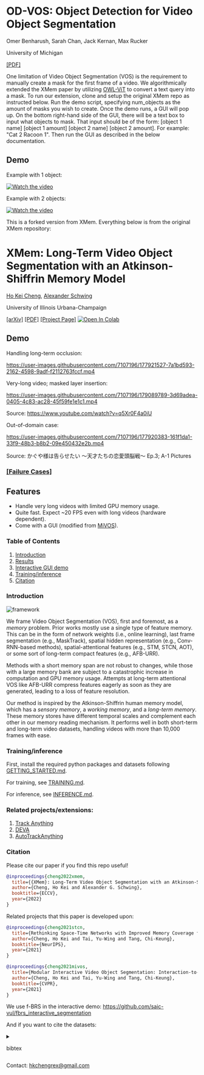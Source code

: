 # OD-VOS: Object Detection for Video Object Segmentation

Omer Benharush, Sarah Chan, Jack Kernan, Max Rucker

University of Michigan

[[PDF]](https://deeprob.org/w24/assets/projects/reports/od-vos/DeepRobProjectReport.pdf)

One limitation of Video Object Segmentation (VOS) is the requirement to manually create a mask for the first frame of a video. We algorithmically extended the XMem paper by utilizing [OWL-ViT](https://github.com/google-research/scenic/tree/main/scenic/projects/owl_vit) to convert a text query into a mask. To run our extension, clone and setup the original XMem repo as instructed below. Run the demo script, specifying num_objects as the amount of masks you wish to create. Once the demo runs, a GUI will pop up. On the bottom right-hand side of the GUI, there will be a text box to input what objects to mask. That input should be of the form: [object 1 name] [object 1 amount] [object 2 name] [object 2 amount]. For example: "Cat 2 Racoon 1". Then run the GUI as described in the below documentation.

## Demo

Example with 1 object:

[![Watch the video](https://img.youtube.com/vi/g2ngW6zb5QY/0.jpg)](https://www.youtube.com/watch?v=g2ngW6zb5QY)

Example with 2 objects:

[![Watch the video](https://img.youtube.com/vi/lS44P86Mia4/0.jpg)](https://www.youtube.com/watch?v=lS44P86Mia4)


This is a forked version from XMem. Everything below is from the original XMem repository:


# XMem: Long-Term Video Object Segmentation with an Atkinson-Shiffrin Memory Model

[Ho Kei Cheng](https://hkchengrex.github.io/), [Alexander Schwing](https://www.alexander-schwing.de/)

University of Illinois Urbana-Champaign

[[arXiv]](https://arxiv.org/abs/2207.07115) [[PDF]](https://arxiv.org/pdf/2207.07115.pdf) [[Project Page]](https://hkchengrex.github.io/XMem/) [![Open In Colab](https://colab.research.google.com/assets/colab-badge.svg)](https://colab.research.google.com/drive/1RXK5QsUo2-CnOiy5AOSjoZggPVHOPh1m?usp=sharing)

## Demo

Handling long-term occlusion:

https://user-images.githubusercontent.com/7107196/177921527-7a1bd593-2162-4598-9adf-f2112763fccf.mp4

Very-long video; masked layer insertion:

https://user-images.githubusercontent.com/7107196/179089789-3d69adea-0405-4c83-ac28-45f59fe1e1c1.mp4

Source: https://www.youtube.com/watch?v=q5Xr0F4a0iU

Out-of-domain case:

https://user-images.githubusercontent.com/7107196/177920383-161f1da1-33f9-48b3-b8b2-09e450432e2b.mp4

Source: かぐや様は告らせたい ～天才たちの恋愛頭脳戦～ Ep.3; A-1 Pictures

### [[Failure Cases]](docs/FAILURE_CASES.md)

## Features

* Handle very long videos with limited GPU memory usage.
* Quite fast. Expect ~20 FPS even with long videos (hardware dependent).
* Come with a GUI (modified from [MiVOS](https://github.com/hkchengrex/MiVOS/tree/MiVOS-STCN)).

### Table of Contents

1. [Introduction](#introduction)
2. [Results](docs/RESULTS.md)
3. [Interactive GUI demo](docs/DEMO.md)
4. [Training/inference](#traininginference)
5. [Citation](#citation)

### Introduction

![framework](https://imgur.com/ToE2frx.jpg)

We frame Video Object Segmentation (VOS), first and foremost, as a *memory* problem.
Prior works mostly use a single type of feature memory. This can be in the form of network weights (i.e., online learning), last frame segmentation (e.g., MaskTrack), spatial hidden representation (e.g., Conv-RNN-based methods), spatial-attentional features (e.g., STM, STCN, AOT), or some sort of long-term compact features (e.g., AFB-URR).

Methods with a short memory span are not robust to changes, while those with a large memory bank are subject to a catastrophic increase in computation and GPU memory usage. Attempts at long-term attentional VOS like AFB-URR compress features eagerly as soon as they are generated, leading to a loss of feature resolution.

Our method is inspired by the Atkinson-Shiffrin human memory model, which has a *sensory memory*, a *working memory*, and a *long-term memory*. These memory stores have different temporal scales and complement each other in our memory reading mechanism. It performs well in both short-term and long-term video datasets, handling videos with more than 10,000 frames with ease.

### Training/inference

First, install the required python packages and datasets following [GETTING_STARTED.md](docs/GETTING_STARTED.md).

For training, see [TRAINING.md](docs/TRAINING.md).

For inference, see [INFERENCE.md](docs/INFERENCE.md).


### Related projects/extensions:
1. [Track Anything](https://github.com/gaomingqi/Track-Anything)
2. [DEVA](https://github.com/hkchengrex/Tracking-Anything-with-DEVA)
3. [AutoTrackAnything](https://github.com/licksylick/AutoTrackAnything)

### Citation

Please cite our paper if you find this repo useful!

```bibtex
@inproceedings{cheng2022xmem,
  title={{XMem}: Long-Term Video Object Segmentation with an Atkinson-Shiffrin Memory Model},
  author={Cheng, Ho Kei and Alexander G. Schwing},
  booktitle={ECCV},
  year={2022}
}
```

Related projects that this paper is developed upon:
```bibtex
@inproceedings{cheng2021stcn,
  title={Rethinking Space-Time Networks with Improved Memory Coverage for Efficient Video Object Segmentation},
  author={Cheng, Ho Kei and Tai, Yu-Wing and Tang, Chi-Keung},
  booktitle={NeurIPS},
  year={2021}
}

@inproceedings{cheng2021mivos,
  title={Modular Interactive Video Object Segmentation: Interaction-to-Mask, Propagation and Difference-Aware Fusion},
  author={Cheng, Ho Kei and Tai, Yu-Wing and Tang, Chi-Keung},
  booktitle={CVPR},
  year={2021}
}
```

We use f-BRS in the interactive demo: https://github.com/saic-vul/fbrs_interactive_segmentation

And if you want to cite the datasets:

<details> 
<summary>

bibtex

</summary>

```bibtex
@inproceedings{shi2015hierarchicalECSSD,
  title={Hierarchical image saliency detection on extended CSSD},
  author={Shi, Jianping and Yan, Qiong and Xu, Li and Jia, Jiaya},
  booktitle={TPAMI},
  year={2015},
}

@inproceedings{wang2017DUTS,
  title={Learning to Detect Salient Objects with Image-level Supervision},
  author={Wang, Lijun and Lu, Huchuan and Wang, Yifan and Feng, Mengyang 
  and Wang, Dong, and Yin, Baocai and Ruan, Xiang}, 
  booktitle={CVPR},
  year={2017}
}

@inproceedings{FSS1000,
  title = {FSS-1000: A 1000-Class Dataset for Few-Shot Segmentation},
  author = {Li, Xiang and Wei, Tianhan and Chen, Yau Pun and Tai, Yu-Wing and Tang, Chi-Keung},
  booktitle={CVPR},
  year={2020}
}

@inproceedings{zeng2019towardsHRSOD,
  title = {Towards High-Resolution Salient Object Detection},
  author = {Zeng, Yi and Zhang, Pingping and Zhang, Jianming and Lin, Zhe and Lu, Huchuan},
  booktitle = {ICCV},
  year = {2019}
}

@inproceedings{cheng2020cascadepsp,
  title={{CascadePSP}: Toward Class-Agnostic and Very High-Resolution Segmentation via Global and Local Refinement},
  author={Cheng, Ho Kei and Chung, Jihoon and Tai, Yu-Wing and Tang, Chi-Keung},
  booktitle={CVPR},
  year={2020}
}

@inproceedings{xu2018youtubeVOS,
  title={Youtube-vos: A large-scale video object segmentation benchmark},
  author={Xu, Ning and Yang, Linjie and Fan, Yuchen and Yue, Dingcheng and Liang, Yuchen and Yang, Jianchao and Huang, Thomas},
  booktitle = {ECCV},
  year={2018}
}

@inproceedings{perazzi2016benchmark,
  title={A benchmark dataset and evaluation methodology for video object segmentation},
  author={Perazzi, Federico and Pont-Tuset, Jordi and McWilliams, Brian and Van Gool, Luc and Gross, Markus and Sorkine-Hornung, Alexander},
  booktitle={CVPR},
  year={2016}
}

@inproceedings{denninger2019blenderproc,
  title={BlenderProc},
  author={Denninger, Maximilian and Sundermeyer, Martin and Winkelbauer, Dominik and Zidan, Youssef and Olefir, Dmitry and Elbadrawy, Mohamad and Lodhi, Ahsan and Katam, Harinandan},
  booktitle={arXiv:1911.01911},
  year={2019}
}

@inproceedings{shapenet2015,
  title       = {{ShapeNet: An Information-Rich 3D Model Repository}},
  author      = {Chang, Angel Xuan and Funkhouser, Thomas and Guibas, Leonidas and Hanrahan, Pat and Huang, Qixing and Li, Zimo and Savarese, Silvio and Savva, Manolis and Song, Shuran and Su, Hao and Xiao, Jianxiong and Yi, Li and Yu, Fisher},
  booktitle   = {arXiv:1512.03012},
  year        = {2015}
}
```
</details>

Contact: <hkchengrex@gmail.com>
